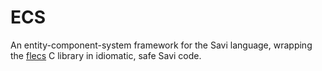 # ECS

An entity-component-system framework for the Savi language, wrapping the [flecs](https://github.com/SanderMertens/flecs) C library in idiomatic, safe Savi code.
